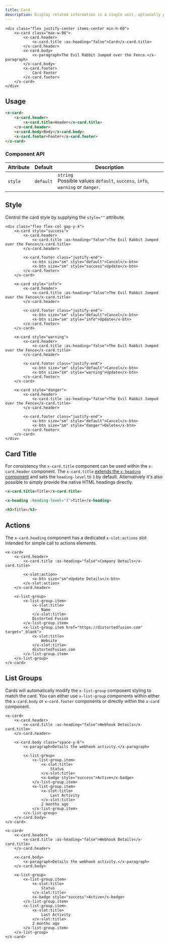 ```yaml
---
title: Card
description: Display related information in a single unit, optionally providing related actions.
---
```


```blade-component-preview
<div class="flex justify-center items-center min-h-60">
    <x-card class="max-w-96">
        <x-card.header>
            <x-card.title :as-heading="false">Card</x-card.title>
        </x-card.header>
        <x-card.body>
            <x-paragraph>The Evil Rabbit Jumped over the Fence.</x-paragraph>
        </x-card.body>
        <x-card.footer>
            Card Footer
        </x-card.footer>
    </x-card>
</div>
```

## Usage

```html
<x-card>
    <x-card.header>
        <x-card.title>Header</x-card.title>
    </x-card.header>
    <x-card.body>Body</x-card.body>
    <x-card.footer>Footer</x-card.footer>
</x-card>
```

### Component API

| Attribute | Default   | Description                                                                      |
| --------- | --------- | -------------------------------------------------------------------------------- |
| `style`   | `default` | `string`<br>Possible values `default`, `success`, `info`, `warning` or `danger`. |

## Style

Control the card style by supplying the `style=""` attribute.

```blade-component-code
<div class="flex flex-col gap-y-4">
    <x-card style="success">
        <x-card.header>
            <x-card.title :as-heading="false">The Evil Rabbit Jumped over the Fence</x-card.title>
        </x-card.header>

        <x-card.footer class="justify-end">
            <x-btn size="sm" style="default">Cancel</x-btn>
            <x-btn size="sm" style="success">Update</x-btn>
        </x-card.footer>
    </x-card>

    <x-card style="info">
        <x-card.header>
            <x-card.title :as-heading="false">The Evil Rabbit Jumped over the Fence</x-card.title>
        </x-card.header>

        <x-card.footer class="justify-end">
            <x-btn size="sm" style="default">Cancel</x-btn>
            <x-btn size="sm" style="info">Update</x-btn>
        </x-card.footer>
    </x-card>

    <x-card style="warning">
        <x-card.header>
            <x-card.title :as-heading="false">The Evil Rabbit Jumped over the Fence</x-card.title>
        </x-card.header>

        <x-card.footer class="justify-end">
            <x-btn size="sm" style="default">Cancel</x-btn>
            <x-btn size="sm" style="warning">Update</x-btn>
        </x-card.footer>
    </x-card>

    <x-card style="danger">
        <x-card.header>
            <x-card.title :as-heading="false">The Evil Rabbit Jumped over the Fence</x-card.title>
        </x-card.header>

        <x-card.footer class="justify-end">
            <x-btn size="sm" style="default">Cancel</x-btn>
            <x-btn size="sm" style="danger">Delete</x-btn>
        </x-card.footer>
    </x-card>
</div>
```

## Card Title

For consistency the `x-card.title` component can be used within the `x-card.header` component. The `x-card.title` [extends the `x-heading` component](/docs/components/typography#heading) and sets the `heading-level` to `3` by default. Alternatively it's also possible to simply provide the native HTML headings directly.

```html
<x-card.title>Title</x-card.title>

<x-heading :heading-level="3">Title</x-heading>

<h3>Title</h3>
```

## Actions

The `x-card.heading` component has a dedicated `x-slot:actions` slot intended for simple call to actions elements.

```blade-component-code
<x-card>
    <x-card.header>
        <x-card.title :as-heading="false">Company Details</x-card.title>

        <x-slot:action>
            <x-btn size="sm">Update Details</x-btn>
        </x-slot:action>
    </x-card.header>

    <x-list-group>
        <x-list-group.item>
            <x-slot:title>
                Name
            </x-slot:title>
            Distorted Fusion
        </x-list-group.item>
        <x-list-group.item href="https://distortedfusion.com" target="_blank">
            <x-slot:title>
                Website
            </x-slot:title>
            distortedfusion.com
        </x-list-group.item>
    </x-list-group>
</x-card>
```

## List Groups

Cards will automatically modify the `x-list-group` component styling to match the card. You can either use `x-list-group` components within either the `x-card.body` or `x-card.footer` components or directly within the `x-card` component.

```blade-component-code
<x-card>
    <x-card.header>
        <x-card.title :as-heading="false">Webhook Details</x-card.title>
    </x-card.header>

    <x-card.body class="space-y-6">
        <x-paragraph>Details the webhook activity.</x-paragraph>

        <x-list-group>
            <x-list-group.item>
                <x-slot:title>
                    Status
                </x-slot:title>
                <x-badge style="success">Active</x-badge>
            </x-list-group.item>
            <x-list-group.item>
                <x-slot:title>
                    Last Activity
                </x-slot:title>
                2 months ago
            </x-list-group.item>
        </x-list-group>
    </x-card.body>
</x-card>
```

```blade-component-code
<x-card>
    <x-card.header>
        <x-card.title :as-heading="false">Webhook Details</x-card.title>
    </x-card.header>

    <x-card.body>
        <x-paragraph>Details the webhook activity.</x-paragraph>
    </x-card.body>

    <x-list-group>
        <x-list-group.item>
            <x-slot:title>
                Status
            </x-slot:title>
            <x-badge style="success">Active</x-badge>
        </x-list-group.item>
        <x-list-group.item>
            <x-slot:title>
                Last Activity
            </x-slot:title>
            2 months ago
        </x-list-group.item>
    </x-list-group>
</x-card>
```
